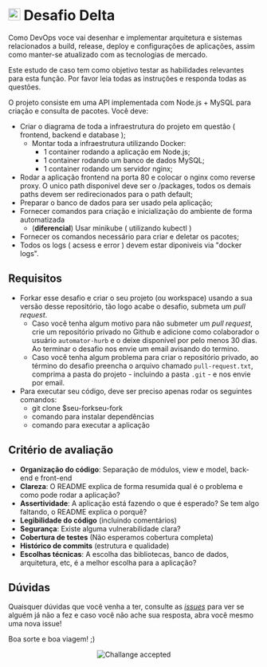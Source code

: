 # <img src="https://avatars1.githubusercontent.com/u/7063040?v=4&s=200.jpg" alt="HU" width="24" /> Desafio Delta

Como DevOps voce vai desenhar e implementar arquitetura e sistemas relacionados a build, release, deploy e configurações de aplicações, assim como manter-se atualizado com as tecnologias de mercado.

Este estudo de caso tem como objetivo testar as habilidades relevantes para esta função. Por favor leia todas as instruções e responda todas as questões.

O projeto consiste em uma API implementada com Node.js​ + MySQL​ para criação e consulta de pacotes.
Você deve:
-   Criar o diagrama de toda a infraestrutura do projeto em questão ( frontend, backend e database ); 
    -   Montar toda a infraestrutura utilizando Docker:
        -   1 container rodando a aplicação em Node.js;
        -   1 container rodando um banco de dados MySQL;
        -   1 container rodando um servidor nginx;
-   Rodar a aplicação frontend na porta 80 e colocar o nginx ​como reverse proxy. O unico path disponivel deve ser o /packages, todos os demais paths devem ser redirecionados para o path default;
-   Preparar o banco de dados para ser usado pela aplicação;
-   Fornecer comandos para criação e inicialização do ambiente de forma automatizada
      -   (__diferencial__) Usar minikube ( utilizando kubectl )
-   Fornecer os comandos necessário para criar e deletar os pacotes;
-   Todos os logs ( acsess e error ) devem estar diponiveis via "docker logs".

## Requisitos

-   Forkar esse desafio e criar o seu projeto (ou workspace) usando a sua versão desse repositório, tão logo acabe o desafio, submeta um _pull request_.
    -   Caso você tenha algum motivo para não submeter um _pull request_, crie um repositório privado no Github e adicione como colaborador o usuário `automator-hurb` e o deixe disponível por pelo menos 30 dias. Ao terminar o desafio nos envie um email avisando do termino.
    -   Caso você tenha algum problema para criar o repositório privado, ao término do desafio preencha o arquivo chamado `pull-request.txt`, comprima a pasta do projeto - incluindo a pasta `.git` - e nos envie por email.
-   Para executar seu código, deve ser preciso apenas rodar os seguintes comandos:
    -   git clone \$seu-forkseu-fork
    -   comando para instalar dependências
    -   comando para executar a aplicação

## Critério de avaliação

-   **Organização do código**: Separação de módulos, view e model, back-end e front-end
-   **Clareza**: O README explica de forma resumida qual é o problema e como pode rodar a aplicação?
-   **Assertividade**: A aplicação está fazendo o que é esperado? Se tem algo faltando, o README explica o porquê?
-   **Legibilidade do código** (incluindo comentários)
-   **Segurança**: Existe alguma vulnerabilidade clara?
-   **Cobertura de testes** (Não esperamos cobertura completa)
-   **Histórico de commits** (estrutura e qualidade)
-   **Escolhas técnicas**: A escolha das bibliotecas, banco de dados, arquitetura, etc, é a melhor escolha para a aplicação?

## Dúvidas

Quaisquer dúvidas que você venha a ter, consulte as [_issues_](https://github.com/HurbCom/challenge-delta/issues) para ver se alguém já não a fez e caso você não ache sua resposta, abra você mesmo uma nova issue!

Boa sorte e boa viagem! ;)

<p align="center">
  <img src="ca.jpg" alt="Challange accepted" />
</p>
